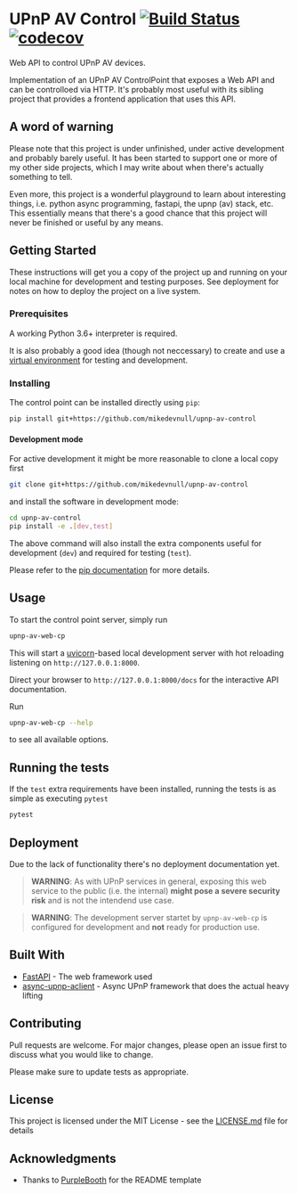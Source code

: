 UPnP AV Control
[![Build Status](https://travis-ci.org/mikedevnull/upnp-av-control.svg?branch=master)](https://travis-ci.org/mikedevnull/upnp-av-control)
[![codecov](https://codecov.io/gh/mikedevnull/upnp-av-control/branch/master/graph/badge.svg)](https://codecov.io/gh/mikedevnull/upnp-av-control)
====

Web API to control UPnP AV devices.

Implementation of an UPnP AV ControlPoint that exposes a Web API and can be controlloed via HTTP.
It's probably most useful with its sibling project that provides a frontend application that uses this API.

## A word of warning

Please note that this project is under unfinished, under active development and probably barely useful.
It has been started to support one or more of my other side projects, which I may write about when there's actually something to tell.

Even more, this project is a wonderful playground to learn about interesting things, i.e. python async programming, fastapi, the upnp (av) stack, etc.
This essentially means that there's a good chance that this project will never be finished or useful by any means.

## Getting Started

These instructions will get you a copy of the project up and running on your local machine for development and testing purposes. See deployment for notes on how to deploy the project on a live system.

### Prerequisites

A working Python 3.6+ interpreter is required.

It is also probably a good idea (though not neccessary) to create and use a [virtual environment](https://docs.python-guide.org/dev/virtualenvs/) for testing and development.

### Installing

The control point can be installed directly using `pip`:

```bash
pip install git+https://github.com/mikedevnull/upnp-av-control
```

#### Development mode

For active development it might be more reasonable to clone a local copy first

```bash
git clone git+https://github.com/mikedevnull/upnp-av-control
```

and install the software in development mode:

```bash
cd upnp-av-control
pip install -e .[dev,test]
````

The above command will also install the extra components useful for development (`dev`) and required for testing (`test`).

Please refer to the [pip documentation](https://pip.pypa.io/en/stable/reference/pip_install/#editable-installs) for more details.

## Usage

To start the control point server, simply run

```bash
upnp-av-web-cp
```

This will start a [uvicorn](https://github.com/encode/uvicorn)-based local development server with hot reloading listening on `http://127.0.0.1:8000`.

Direct your browser to `http://127.0.0.1:8000/docs` for the interactive API documentation.

Run 
```bash
upnp-av-web-cp --help
``` 

to see all available options.

## Running the tests

If the `test` extra requirements have been installed, running the tests is as simple as executing `pytest`

```bash
pytest
```

## Deployment

Due to the lack of functionality there's no deployment documentation yet.

> **WARNING**: As with UPnP services in general, exposing this web service to the public (i.e. the internal) **might pose a severe security risk** and is not the intendend use case.

> **WARNING**: The development server startet by `upnp-av-web-cp` is configured for development and **not** ready for production use.

## Built With

* [FastAPI]() - The web framework used
* [async-upnp-aclient](https://maven.apache.org/) - Async UPnP framework that does the actual heavy lifting

## Contributing

Pull requests are welcome. For major changes, please open an issue first to discuss what you would like to change.

Please make sure to update tests as appropriate.

## License

This project is licensed under the MIT License - see the [LICENSE.md](LICENSE.md) file for details

## Acknowledgments

* Thanks to [PurpleBooth](https://github.com/PurpleBooth) for the README template
